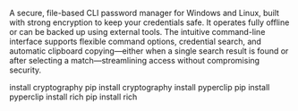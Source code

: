 A secure, file-based CLI password manager for Windows and Linux, built with strong encryption to keep your credentials safe. It operates fully offline or can be backed up using external tools. The intuitive command-line interface supports flexible command options, credential search, and automatic clipboard copying—either when a single search result is found or after selecting a match—streamlining access without compromising security.



install cryptography
    pip install cryptography
install pyperclip
    pip install pyperclip
install rich
    pip install rich
